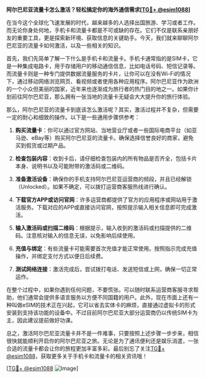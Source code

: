 **阿尔巴尼亚流量卡怎么激活？轻松搞定你的海外通信需求[[TG💪+ @esim1088](https://t.me/s/esim1088)]**

在当今这个全球化飞速发展的时代，越来越多的人选择出国旅游、学习或者工作。而无论你身处何地，手机卡和流量卡都是不可或缺的存在。它们不仅是联系亲朋好友的重要工具，更是探索新环境、获取信息的关键助手。今天，我们就来聊聊阿尔巴尼亚的流量卡如何激活，以及一些相关的知识。

首先，我们先简单了解一下什么是手机卡和流量卡。手机卡通常指的是SIM卡，它是一种集成电路卡，用于存储用户的移动通信信息，比如电话号码、短信记录等。而流量卡则是一种专门提供数据流量服务的卡片，让你可以在没有Wi-Fi的情况下，通过移动网络浏览网页、看视频或者使用各种应用程序。阿尔巴尼亚作为欧洲的一个小众但美丽的国家，近年来也逐渐成为旅行者的热门目的地之一。如果你计划前往阿尔巴尼亚，那么拥有一张当地的流量卡无疑会大大提升你的旅行体验。

那么，阿尔巴尼亚的流量卡到底该怎么激活呢？其实，激活过程并不复杂，但需要一定的耐心和细致的操作。以下是一些通用步骤供参考：

1. **购买流量卡**：你可以通过官方网站、当地营业厅或者一些国际电商平台（如亚马逊、eBay等）购买阿尔巴尼亚的流量卡。确保选择信誉良好的商家，避免买到假货或过期产品。

2. **检查包装内容**：收到卡后，请仔细检查包装内的所有物品是否齐全，包括卡片本身、说明书以及可能附带的激活码或二维码。

3. **准备激活设备**：确保你的手机支持阿尔巴尼亚运营商的频段，并且已经解锁（Unlocked）。如果不确定，可以拨打运营商客服热线进行确认。

4. **下载官方APP或访问官网**：许多运营商都提供了官方的应用程序或网站用于激活服务。下载对应的APP或直接访问官网，按照提示输入相关信息即可完成激活。

5. **输入激活码或扫描二维码**：根据提示，输入收到的激活码或扫描提供的二维码。注意核对输入的信息无误，以免影响后续使用。

6. **充值与绑定**：有些流量卡可能需要首次充值才能正常使用。按照指示完成充值操作，并绑定支付方式以便日后续费。

7. **测试网络连接**：激活完成后，尝试拨打电话、发送短信或上网，确保一切正常运作。

在整个过程中，如果你遇到任何问题，不要慌张。可以随时联系运营商客服寻求帮助，他们通常会提供多语言服务以方便不同国籍的用户。此外，现在市面上还有一种叫做eSIM的技术正在兴起，它可以省去实体卡的麻烦，直接通过虚拟卡的形式安装到支持该功能的设备中。不过目前阿尔巴尼亚大部分运营商仍以传统SIM卡为主，因此建议提前做好功课。

总之，激活阿尔巴尼亚流量卡并不是一件难事，只要按照上述步骤一步步来，相信很快就能顺利开启你的阿尔巴尼亚之旅。无论是为了通讯便利还是娱乐消遣，一张合适的流量卡都会让你的旅程更加丰富多彩。最后别忘了关注[TG💪+ @esim1088](https://t.me/s/esim1088)，获取更多关于手机卡和流量卡的相关资讯哦！

[[TG💪+ @esim1088](https://t.me/s/esim1088) ![Image](https://i.postimg.cc/4NQfJmqS/Snipaste-2025-05-13-00-14-12.png)]